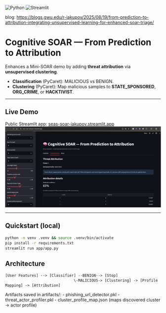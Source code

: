![Python](https://img.shields.io/badge/python-3.11-blue)
![Streamlit](https://img.shields.io/badge/Streamlit-Cloud-green)

blog: https://blogs.gwu.edu/r-iakupov/2025/08/19/from-prediction-to-attribution-integrating-unsupervised-learning-for-enhanced-soar-triage/

# Cognitive SOAR — From Prediction to Attribution

Enhances a Mini-SOAR demo by adding **threat attribution** via **unsupervised clustering**.

- **Classification** (PyCaret): MALICIOUS vs BENIGN.
- **Clustering** (PyCaret): Map malicious samples to **STATE_SPONSORED**, **ORG_CRIME**, or **HACKTIVIST**.

---

##  Live Demo
Public Streamlit app: [seas-soar-iakupov.streamlit.app](https://seas-soar-iakupov.streamlit.app/)
![SOAR Streamlit Demo](docs/SOAR_scr.png)

---

## Quickstart (local)

```bash
python -m venv .venv && source .venv/bin/activate
pip install -r requirements.txt
streamlit run app/app.py
```

## Architecture
```
[User Features] --> [Classifier] --BENIGN--> [Stop]
                               \-MALICIOUS-> [Clustering] -> [Profile Mapping] -> [Attribution]
```
Artifacts saved in artifacts/:
		- phishing_url_detector.pkl
	   - threat_actor_profiler.pkl
	   - cluster_profile_map.json (maps discovered cluster → actor profile)

 
